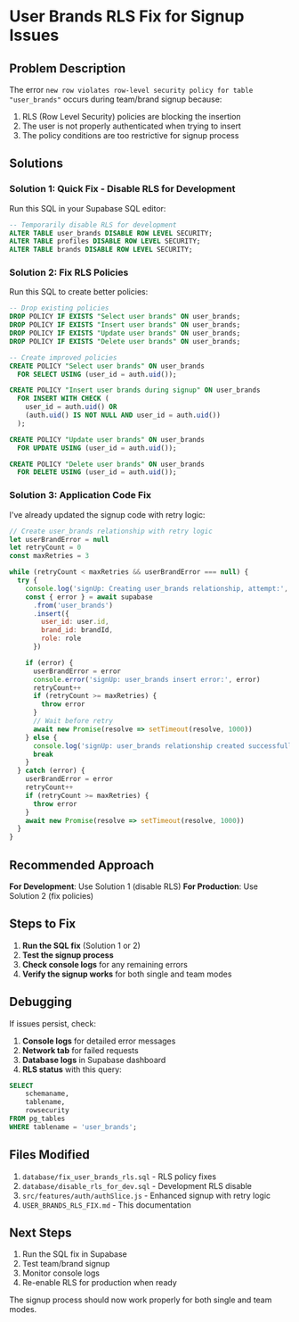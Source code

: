 # User Brands RLS Fix for Signup Issues

## Problem Description

The error `new row violates row-level security policy for table "user_brands"` occurs during team/brand signup because:

1. RLS (Row Level Security) policies are blocking the insertion
2. The user is not properly authenticated when trying to insert
3. The policy conditions are too restrictive for signup process

## Solutions

### Solution 1: Quick Fix - Disable RLS for Development

Run this SQL in your Supabase SQL editor:

```sql
-- Temporarily disable RLS for development
ALTER TABLE user_brands DISABLE ROW LEVEL SECURITY;
ALTER TABLE profiles DISABLE ROW LEVEL SECURITY;
ALTER TABLE brands DISABLE ROW LEVEL SECURITY;
```

### Solution 2: Fix RLS Policies

Run this SQL to create better policies:

```sql
-- Drop existing policies
DROP POLICY IF EXISTS "Select user brands" ON user_brands;
DROP POLICY IF EXISTS "Insert user brands" ON user_brands;
DROP POLICY IF EXISTS "Update user brands" ON user_brands;
DROP POLICY IF EXISTS "Delete user brands" ON user_brands;

-- Create improved policies
CREATE POLICY "Select user brands" ON user_brands
  FOR SELECT USING (user_id = auth.uid());

CREATE POLICY "Insert user brands during signup" ON user_brands
  FOR INSERT WITH CHECK (
    user_id = auth.uid() OR
    (auth.uid() IS NOT NULL AND user_id = auth.uid())
  );

CREATE POLICY "Update user brands" ON user_brands
  FOR UPDATE USING (user_id = auth.uid());

CREATE POLICY "Delete user brands" ON user_brands
  FOR DELETE USING (user_id = auth.uid());
```

### Solution 3: Application Code Fix

I've already updated the signup code with retry logic:

```javascript
// Create user_brands relationship with retry logic
let userBrandError = null
let retryCount = 0
const maxRetries = 3

while (retryCount < maxRetries && userBrandError === null) {
  try {
    console.log('signUp: Creating user_brands relationship, attempt:', retryCount + 1)
    const { error } = await supabase
      .from('user_brands')
      .insert({
        user_id: user.id,
        brand_id: brandId,
        role: role
      })

    if (error) {
      userBrandError = error
      console.error('signUp: user_brands insert error:', error)
      retryCount++
      if (retryCount >= maxRetries) {
        throw error
      }
      // Wait before retry
      await new Promise(resolve => setTimeout(resolve, 1000))
    } else {
      console.log('signUp: user_brands relationship created successfully')
      break
    }
  } catch (error) {
    userBrandError = error
    retryCount++
    if (retryCount >= maxRetries) {
      throw error
    }
    await new Promise(resolve => setTimeout(resolve, 1000))
  }
}
```

## Recommended Approach

**For Development**: Use Solution 1 (disable RLS)
**For Production**: Use Solution 2 (fix policies)

## Steps to Fix

1. **Run the SQL fix** (Solution 1 or 2)
2. **Test the signup process**
3. **Check console logs** for any remaining errors
4. **Verify the signup works** for both single and team modes

## Debugging

If issues persist, check:

1. **Console logs** for detailed error messages
2. **Network tab** for failed requests
3. **Database logs** in Supabase dashboard
4. **RLS status** with this query:

```sql
SELECT 
    schemaname,
    tablename,
    rowsecurity
FROM pg_tables 
WHERE tablename = 'user_brands';
```

## Files Modified

1. `database/fix_user_brands_rls.sql` - RLS policy fixes
2. `database/disable_rls_for_dev.sql` - Development RLS disable
3. `src/features/auth/authSlice.js` - Enhanced signup with retry logic
4. `USER_BRANDS_RLS_FIX.md` - This documentation

## Next Steps

1. Run the SQL fix in Supabase
2. Test team/brand signup
3. Monitor console logs
4. Re-enable RLS for production when ready

The signup process should now work properly for both single and team modes. 